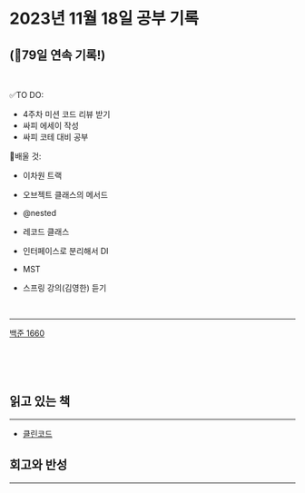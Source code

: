 # 2023년 11월 18일 공부 기록 
## (🚀79일 연속 기록!)

<br>

✅TO DO: 

- 4주차 미션 코드 리뷰 받기
- 싸피 에세이 작성
- 싸피 코테 대비 공부


💭배울 것:

- 이차원 트랙
- 오브젝트 클래스의 메서드
- @nested
- 레코드 클래스
- 인터페이스로 분리해서 DI


- MST
- 스프링 강의(김영한) 듣기

<br>

---

[백준 1660](..%2F..%2F..%2FAlgorithm%2FSolvedProblem%2FDP%2F%EC%8B%A4%EB%B2%84%2F1660%2F1660.md)



<br><br><br>

## 읽고 있는 책

---

- [클린코드](..%2F..%2F..%2F%EB%8F%85%EC%84%9C%2F%EB%B0%A9%EB%B2%95%EB%A1%A0%2F%ED%81%B4%EB%A6%B0%EC%BD%94%EB%93%9C%2F%ED%81%B4%EB%A6%B0%EC%BD%94%EB%93%9C.md)




## 회고와 반성

---
